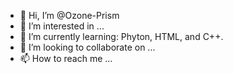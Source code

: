 - 👋 Hi, I’m @Ozone-Prism
- 👀 I’m interested in ...
- 🌱 I’m currently learning: Phyton, HTML, and C++.
- 💞️ I’m looking to collaborate on ...
- 📫 How to reach me ...

<!---
Ozone-Prism/Ozone-Prism is a ✨ special ✨ repository because its `README.md` (this file) appears on your GitHub profile.
You can click the Preview link to take a look at your changes.
--->
